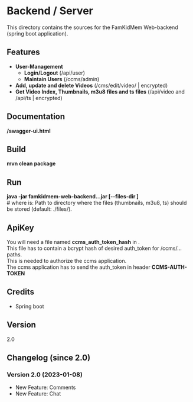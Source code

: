 # Backend / Server
This directory contains the sources for the FamKidMem Web-backend (spring boot application).


## Features
* **User-Management**
  * **Login/Logout**  (/api/user)
  * **Maintain Users** (/ccms/admin)
* **Add, update and delete Videos** (/cms/edit/video/ | encrypted)
* **Get Video Index, Thumbnails, m3u8 files and ts files** (/api/video and /api/ts | encrypted)

## Documentation
**/swagger-ui.html**

## Build
**mvn clean package**

## Run
**java -jar famkidmem-web-backend...jar [--files-dir <path-to-files>]**\
\# where <path-to-files> is: Path to directory where the files (thumbnails, m3u8, ts)
should be stored (default: ./files/).

## ApiKey
You will need a file named **ccms_auth_token_hash** in <path-to-files>.\
This file has to contain a bcrypt hash of desired auth_token for /ccms/... paths.\
This is needed to authorize the ccms application.\
The ccms application has to send the auth_token in header **CCMS-AUTH-TOKEN**

## Credits
* Spring boot

## Version
2.0

## Changelog (since 2.0)
### Version 2.0 (2023-01-08)
* New Feature: Comments
* New Feature: Chat 
